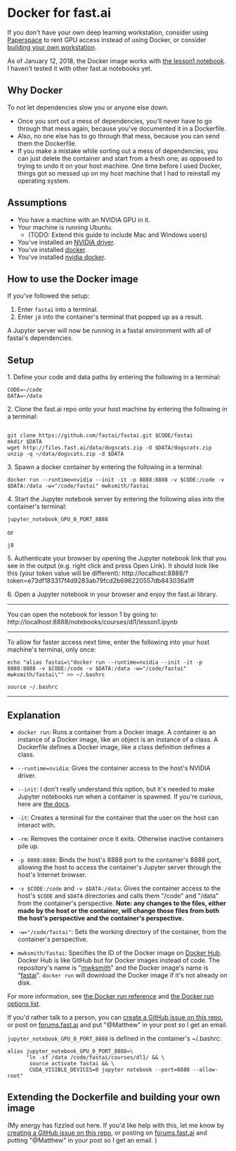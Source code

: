# Docker for fast.ai

If you don't have your own deep learning workstation, consider using [Paperspace](http://forums.fast.ai/t/paperspace-setup-help/9290) to rent GPU access instead of using Docker, or consider [building your own workstation](https://www.topbots.com/deep-confusion-misadventures-in-building-a-machine-learning-server/).

As of January 12, 2018, the Docker image works with [the lesson1 notebook](https://github.com/fastai/fastai/blob/master/courses/dl1/lesson1.ipynb). I haven't tested it with other fast.ai notebooks yet.

## Why Docker

To not let dependencies slow you or anyone else down.

- Once you sort out a mess of dependencies, you'll never have to go through that mess again, because you've documented it in a Dockerfile.
- Also, no one else has to go through that mess, because you can send them the Dockerfile.
- If you make a mistake while sorting out a mess of dependencies, you can just delete the container and start from a fresh one; as opposed to trying to undo it on your host machine. One time before I used Docker, things got so messed up on my host machine that I had to reinstall my operating system.

## Assumptions

- You have a machine with an NVIDIA GPU in it.
- Your machine is running Ubuntu.
    - (TODO: Extend this guide to include Mac and Windows users)
- You've installed an [NVIDIA driver](http://www.nvidia.com/Download/index.aspx).
- You've installed [docker](https://docs.docker.com/engine/installation/linux/docker-ce/ubuntu/).
- You've installed [nvidia docker](ttps://github.com/NVIDIA/nvidia-docker).

## How to use the Docker image

If you've followed the setup:

1. Enter `fastai` into a terminal.
2. Enter `j8` into the container's terminal that popped up as a result.

A Jupyter server will now be running in a fastai environment with all of fastai's dependencies.

## Setup

1\. Define your code and data paths by entering the following in a terminal:

```
CODE=~/code
DATA=~/data
```

2\. Clone the fast.ai repo onto your host machine by entering the following in a terminal:

```

git clone https://github.com/fastai/fastai.git $CODE/fastai
mkdir $DATA
wget http://files.fast.ai/data/dogscats.zip -O $DATA/dogscats.zip
unzip -q ~/data/dogscats.zip -d $DATA
```

3\. Spawn a docker container by entering the following in a terminal:

`docker run --runtime=nvidia --init -it -p 8888:8888 -v $CODE:/code -v $DATA:/data -w="/code/fastai" mwksmith/fastai`

4\. Start the Jupyter notebook server by entering the following alias into the container's terminal:

`jupyter_notebook_GPU_0_PORT_8888`

or

`j8`

5\. Authenticate your browser by opening the Jupyter notebook link that you see in the output (e.g. right click and press Open Link). It should look like this (your token value will be different): http://localhost:8888/?token=e73df183317f4d9283ab79fcd2b696220557db843036a1ff

6\. Open a Jupyter notebook in your browser and enjoy the fast.ai library.

---

You can open the notebook for lesson 1 by going to: http://localhost:8888/notebooks/courses/dl1/lesson1.ipynb

---

To allow for faster access next time, enter the following into your host machine's terminal, only once:

`echo "alias fastai=\"docker run --runtime=nvidia --init -it -p 8888:8888 -v $CODE:/code -v $DATA:/data -w="/code/fastai" mwksmith/fastai\"" >> ~/.bashrc`

`source ~/.bashrc`

---

## Explanation

- `docker run`: Runs a container from a Docker image. A container is an instance of a Docker image, like an object is an instance of a class. A Dockerfile defines a Docker image, like a class definition defines a class.

- `--runtime=nvidia`: Gives the container access to the host's NVIDIA driver.

- `--init`: I don't really understand this option, but it's needed to make Jupyter notebooks run when a container is spawned. If you're curious, here are [the docs](https://docs.docker.com/engine/reference/run/#specify-an-init-process).
- `-it`: Creates a terminal for the container that the user on the host can interact with.

- `-rm`: Removes the container once it exits. Otherwise inactive containers pile up.

- `-p 8888:8888`: Binds the host's 8888 port to the container's 8888 port, allowing the host to access the container's Jupyter server through the host's Internet browser.

- `-v $CODE:/code` and `-v $DATA:/data`: Gives the container access to the host's `$CODE` and `$DATA` directories and calls them "/code" and "/data" from the container's perspective. **Note: any changes to the files, either made by the host or the container, will change those files from both the host's perspective and the container's perspective.**

- `-w="/code/fastai"`: Sets the working directory of the container, from the container's perspective.

- `mwksmith/fastai`: Specifies the ID of the Docker image on [Docker Hub](https://hub.docker.com/). Docker Hub is like GitHub but for Docker images instead of code. The repository's name is "[mwksmith](https://hub.docker.com/r/mwksmith/portraitseg/)" and the Docker image's name is "[fastai](https://hub.docker.com/r/mwksmith/portraitseg/)". `docker run` will download the Docker image if it's not already on disk.

For more information, see [the Docker run reference](https://docs.docker.com/engine/reference/run/) and [the Docker run options list](https://docs.docker.com/engine/reference/commandline/run/).

If you'd rather talk to a person, you can [create a GitHub issue on this repo](https://github.com/MattKleinsmith/dockerfiles/issues/new), or post on [forums.fast.ai](forums.fast.ai) and put "@Matthew" in your post so I get an email.

`jupyter_notebook_GPU_0_PORT_8888` is defined in the container's ~/.bashrc:

```
alias jupyter_notebook_GPU_0_PORT_8888=\
      "ln -sf /data /code/fastai/courses/dl1/ && \
       source activate fastai && \
       CUDA_VISIBLE_DEVICES=0 jupyter notebook --port=8888 --allow-root"
```

## Extending the Dockerfile and building your own image

(My energy has fizzled out here. If you'd like help with this, let me know by [creating a GitHub issue on this repo](https://github.com/MattKleinsmith/dockerfiles/issues/new), or posting on [forums.fast.ai](forums.fast.ai) and putting "@Matthew" in your post so I get an email. )
